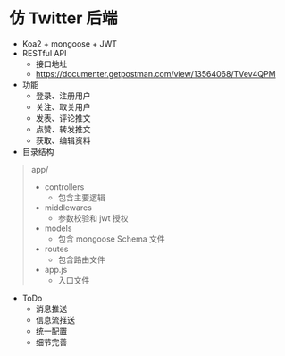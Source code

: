 # 仿 Twitter 后端
- Koa2 + mongoose + JWT
- RESTful API 
  - 接口地址
  - https://documenter.getpostman.com/view/13564068/TVev4QPM
- 功能
  - 登录、注册用户
  - 关注、取关用户
  - 发表、评论推文
  - 点赞、转发推文
  - 获取、编辑资料
- 目录结构
> app/
> - controllers
>   - 包含主要逻辑
> - middlewares
>   - 参数校验和 jwt 授权
> - models
>   - 包含 mongoose Schema 文件
> - routes
>   - 包含路由文件
> - app.js
>   - 入口文件

- ToDo
  - 消息推送
  - 信息流推送
  - 统一配置
  - 细节完善

